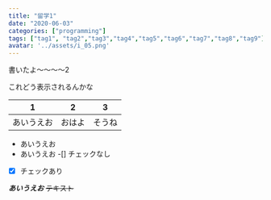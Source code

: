 ```yaml
---
title: "留学1"
date: "2020-06-03"
categories: ["programming"]
tags: ["tag1", "tag2","tag3","tag4","tag5","tag6","tag7","tag8","tag9"]
avatar: '../assets/i_05.png'
---
```


書いたよ〜〜〜〜2

これどう表示されるんかな

|1|2|3|
|-|-|-|
|あいうえお|おはよ|そうね|

*   あいうえお
*   あいうえお
-[] チェックなし
-[x]    チェックあり 

***あいうえお***
~~テキスト~~